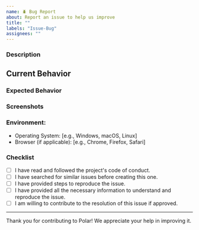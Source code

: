 ```yaml
---
name: 🪲 Bug Report
about: Report an issue to help us improve
title: ""
labels: "Issue-Bug"
assignees: ""
---
```


### Description

<!-- A brief description with a link to the page on the site where you found the issue. -->

## Current Behavior

<!-- A brief description of the current behavior of the issue. -->

### Expected Behavior

<!-- A brief description of what you expected to happen. -->

### Screenshots

<!-- Add screenshots, if applicable, to help explain your problem. -->

### Environment:

-   Operating System: [e.g., Windows, macOS, Linux]
-   Browser (if applicable): [e.g., Chrome, Firefox, Safari]

### Checklist

-   [ ] I have read and followed the project's code of conduct.
-   [ ] I have searched for similar issues before creating this one.
-   [ ] I have provided steps to reproduce the issue.
-   [ ] I have provided all the necessary information to understand and reproduce the issue.
-   [ ] I am willing to contribute to the resolution of this issue if approved.

---

Thank you for contributing to Polar! We appreciate your help in improving it.